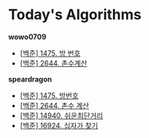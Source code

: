 # Today's Algorithms

**wowo0709**

* [[백준] 1475. 방 번호](https://www.acmicpc.net/problem/1475)
* [[백준] 2644. 촌수계산](https://www.acmicpc.net/problem/2644)

**speardragon**

* [[백준] 1475. 방번호](https://www.acmicpc.net/problem/1475)
* [[백준] 2644. 촌수 계산](https://www.acmicpc.net/problem/2644)
* [[백준] 14940. 쉬운최단거리](https://www.acmicpc.net/problem/14940)
* [[백준] 16924. 십자가 찾기](https://www.acmicpc.net/problem/16924)